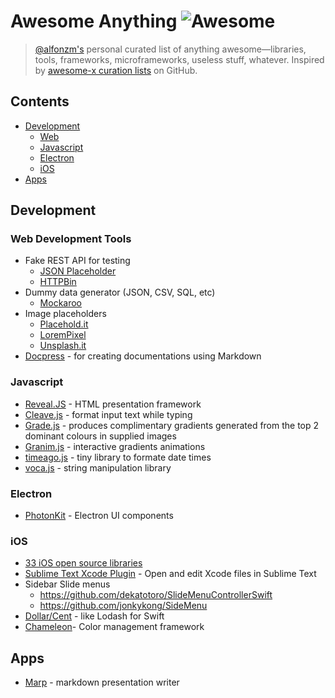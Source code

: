 # Awesome Anything ![Awesome](https://cdn.rawgit.com/sindresorhus/awesome/d7305f38d29fed78fa85652e3a63e154dd8e8829/media/badge.svg)

> [@alfonzm's](http://github.com/AlfonzM) personal curated list of anything awesome—libraries, tools, frameworks, microframeworks, useless stuff, whatever. Inspired by [awesome-x curation lists](https://github.com/sindresorhus/awesome) on GitHub.

## Contents

- [Development](#development)
    - [Web](#web-development-tools)
    - [Javascript](#javascript)
    - [Electron](#electron)
    - [iOS](#ios)
- [Apps](#apps)

## Development

### Web Development Tools
- Fake REST API for testing
	- [JSON Placeholder](http://jsonplaceholder.typicode.com)
	- [HTTPBin](http://httpbin.org)
- Dummy data generator (JSON, CSV, SQL, etc)
	- [Mockaroo](https://www.mockaroo.com)
- Image placeholders
	- [Placehold.it](http://www.placehold.it)
	- [LoremPixel](http://lorempixel.com)
	- [Unsplash.it](https://unsplash.it)
- [Docpress](https://github.com/docpress/docpress) - for creating documentations using Markdown

### Javascript
- [Reveal.JS](https://github.com/hakimel/reveal.js) - HTML presentation framework
- [Cleave.js](http://nosir.github.io/cleave.js/) - format input text while typing
- [Grade.js](http://benhowdle.im/grade/) - produces complimentary gradients generated from the top 2 dominant colours in supplied images
- [Granim.js](https://sarcadass.github.io/granim.js/index.html) - interactive gradients animations
- [timeago.js](https://github.com/hustcc/timeago.js) - tiny library to formate date times
- [voca.js](https://vocajs.com) - string manipulation library

### Electron
- [PhotonKit](http://photonkit.com) - Electron UI components

### iOS
- [33 iOS open source libraries](https://medium.com/app-coder-io/33-ios-open-source-libraries-that-will-dominate-2017-4762cf3ce449)
- [Sublime Text Xcode Plugin](https://github.com/ryanmeisters/Xcode-Plugin-Open-Sublime-Text) - Open and edit Xcode files in Sublime Text
- Sidebar Slide menus
	- https://github.com/dekatotoro/SlideMenuControllerSwift
	- https://github.com/jonkykong/SideMenu
- [Dollar/Cent](https://www.dollarswift.org/) - like Lodash for Swift
- [Chameleon](https://github.com/ViccAlexander/Chameleon)- Color management framework

## Apps
- [Marp](https://github.com/yhatt/marp) - markdown presentation writer
